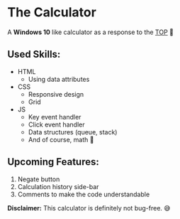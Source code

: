 # The Calculator

A **Windows 10** like calculator as a response to the [TOP](https://www.theodinproject.com/) 🔱

## Used Skills:
  - HTML
    - Using data attributes
  - CSS
    - Responsive design
    - Grid
  - JS
    - Key event handler
    - Click event handler
    - Data structures (queue, stack)
    - And of course, math 🧮

## Upcoming Features:
  1. Negate button
  2. Calculation history side-bar
  3. Comments to make the code understandable

**Disclaimer:** This calculator is definitely not bug-free. 😅
